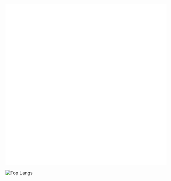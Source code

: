 <p align="center">
  <img src="./metrics.svg" alt="GitHub Metrics" />
</p>

![Top Langs](https://github-readme-stats.vercel.app/api/top-langs/?username=noxYJZeng&layout=compact&theme=dark)
